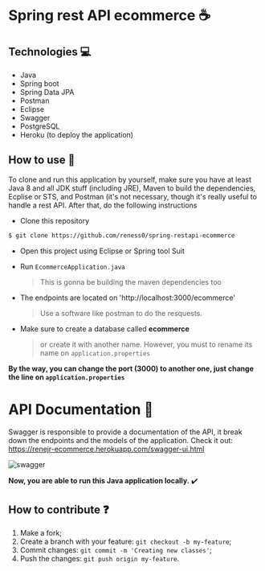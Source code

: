 # Spring rest API ecommerce :coffee:



## Technologies :computer:

- Java
- Spring boot
- Spring Data JPA 
- Postman
- Eclipse 
- Swagger 
- PostgreSQL
- Heroku (to deploy the application) 

## How to use :wave:

To clone and run this application by yourself, make sure you have at least Java 8 and all JDK stuff (including JRE), Maven to build the dependencies,
Ecplise or STS, and Postman (it's not necessary, though it's really useful to handle a rest API. After that, do the following instructions

- Clone this repository
```bash
$ git clone https://github.com/reness0/spring-restapi-ecommerce
```
- Open this project using Eclipse or Spring tool Suit

- Run ```EcommerceApplication.java```
  > This is gonna be building the maven dependencies too

- The endpoints are located on 'http://localhost:3000/ecommerce'
  > Use a software like postman to do the resquests. 
  
- Make sure to create a database called **ecommerce** 
  > or create it with another name. However, you must to rename its name on ```application.properties```

 


 **By the way, you can change the port (3000) to another one, just change the line on ``` application.properties ```**


# API Documentation :memo:

Swagger is responsible to provide a documentation of the API, it break down the endpoints and the models of the application.
Check it out:  https://renejr-ecommerce.herokuapp.com/swagger-ui.html 

![swagger](https://user-images.githubusercontent.com/49681380/101045417-065f3480-355f-11eb-8899-c9fe12e174cc.png)


**Now, you are able to run this Java application locally.** :heavy_check_mark:

## How to contribute :question:

1. Make a fork;
2. Create a branch with your feature: `git checkout -b my-feature`;
3. Commit changes: `git commit -m 'Creating new classes'`;
4. Push the changes: `git push origin my-feature`.





